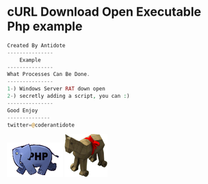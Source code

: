 # cURL Download Open Executable Php example 

```php
Created By Antidote
---------------
    Example
---------------
What Processes Can Be Done.
---------------
1-) Windows Server RAT down open
2-) secretly adding a script, you can :)
---------------
Good Enjoy
--------------
twitter=@coderantidote
```
![php](php.gif)  <img  width="100" height="100" src="horse.gif">

